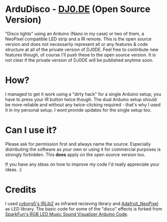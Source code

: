# ArduDisco - [DJ0.DE](https://dj0.de) (Open Source Version)
"Disco lights" using an Arduino (Nano in my case) or two of them, a NeoPixel compatible LED strip and a IR remote.
This is the open source version and does not necessarily represent all or any features & code structure at all of the private version of DJ0DE. Feel free to contribute new features though, of course I'll push these to the open source version. It is not clear if the private version of DJ0DE will be published anytime soon.

# How?
I managed to get it work using a "dirty hack" for a single Arduino setup, you have to press your IR button twice though.
The dual Arduino setup should be more reliable and without any twice-clicking required - that's why I used it in my personal setup. I wont provide updates for the single setup too.

# Can I use it?
Please ask for permission first and always name the source.
Especially distributing the software as your own or using it for commercial purposes is strongly forbidden.
This **does** apply on the open source version too.

If you have any ideas on how to improve my code I'd really appreciate your ideas. :)


# Credits
I used [cyborg5's IRLib2](https://github.com/cyborg5/IRLib2) as infrared recieving library and [Adafruit_NeoPixel](https://github.com/adafruit/Adafruit_NeoPixel) as LED library.
The basic code for some of the "disco" effects is forked from [SparkFun's RGB LED Music Sound Visualizer Arduino Code](https://github.com/bartlettmic/SparkFun-RGB-LED-Music-Sound-Visualizer-Arduino-Code).
